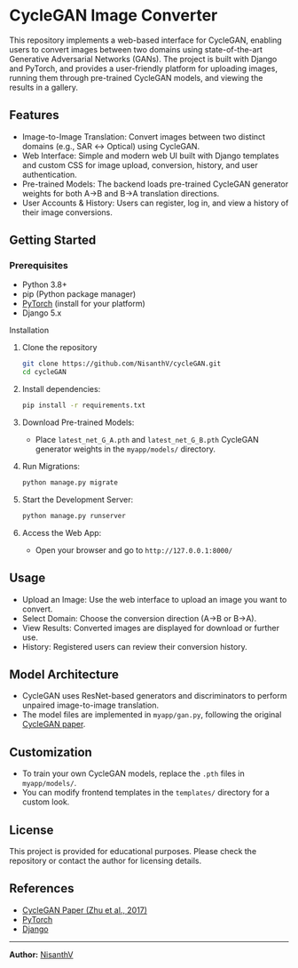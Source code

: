 # CycleGAN Image Converter

This repository implements a web-based interface for CycleGAN, enabling users to convert images between two domains using state-of-the-art Generative Adversarial Networks (GANs). The project is built with Django and PyTorch, and provides a user-friendly platform for uploading images, running them through pre-trained CycleGAN models, and viewing the results in a gallery.

## Features

- Image-to-Image Translation: Convert images between two distinct domains (e.g., SAR ↔ Optical) using CycleGAN.
- Web Interface: Simple and modern web UI built with Django templates and custom CSS for image upload, conversion, history, and user authentication.
- Pre-trained Models: The backend loads pre-trained CycleGAN generator weights for both A→B and B→A translation directions.
- User Accounts & History: Users can register, log in, and view a history of their image conversions.


## Getting Started

### Prerequisites

- Python 3.8+
- pip (Python package manager)
- [PyTorch](https://pytorch.org/) (install for your platform)
- Django 5.x

Installation

1. Clone the repository
    ```bash
    git clone https://github.com/NisanthV/cycleGAN.git
    cd cycleGAN
    ```

3. Install dependencies:
    ```bash
    pip install -r requirements.txt
    ```

4. Download Pre-trained Models:
    - Place `latest_net_G_A.pth` and `latest_net_G_B.pth` CycleGAN generator weights in the `myapp/models/` directory.

5. Run Migrations:
    ```bash
    python manage.py migrate
    ```

6. Start the Development Server:
    ```bash
    python manage.py runserver
    ```

7. Access the Web App:
    - Open your browser and go to `http://127.0.0.1:8000/`

## Usage

- Upload an Image: Use the web interface to upload an image you want to convert.
- Select Domain: Choose the conversion direction (A→B or B→A).
- View Results: Converted images are displayed for download or further use.
- History: Registered users can review their conversion history.

## Model Architecture

- CycleGAN uses ResNet-based generators and discriminators to perform unpaired image-to-image translation.
- The model files are implemented in `myapp/gan.py`, following the original [CycleGAN paper](https://arxiv.org/abs/1703.10593).

## Customization

- To train your own CycleGAN models, replace the `.pth` files in `myapp/models/`.
- You can modify frontend templates in the `templates/` directory for a custom look.

## License

This project is provided for educational purposes. Please check the repository or contact the author for licensing details.

## References

- [CycleGAN Paper (Zhu et al., 2017)](https://arxiv.org/abs/1703.10593)
- [PyTorch](https://pytorch.org/)
- [Django](https://www.djangoproject.com/)

---

**Author:** [NisanthV](https://github.com/NisanthV)
